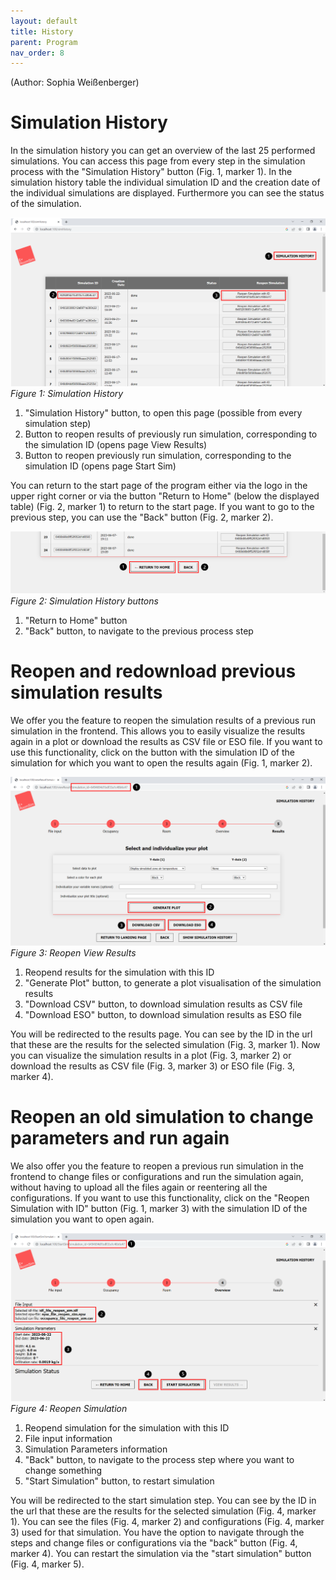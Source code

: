 ```yaml
---
layout: default
title: History
parent: Program
nav_order: 8
---
```

(Author: Sophia Weißenberger) 
# Simulation History

In the simulation history you can get an overview of the last 25 performed simulations. You can access this page from every step in the simulation process with the "Simulation History" button (Fig. 1, marker 1). In the simulation history table the individual simulation ID and the creation date of the individual simulations are displayed. Furthermore you can see the status of the simulation.

![Figg. 1](images/SimHist1Marker.PNG)
*Figure 1: Simulation History*

1. "Simulation History" button, to open this page (possible from every simulation step)
2. Button to reopen results of previously run simulation, corresponding to the simulation ID (opens page View Results)
3. Button to reopen previously run simulation, corresponding to the simulation ID (opens page Start Sim)

You can return to the start page of the program either via the logo in the upper right corner or via the button "Return to Home" (below the displayed table) (Fig. 2, marker 1) to return to the start page. If you want to go to the previous step, you can use the "Back" button (Fig. 2, marker 2).

![Figg. 2](images/SimHist2Marker.PNG)
*Figure 2: Simulation History buttons*

1. "Return to Home" button
2. "Back" button, to navigate to the previous process step
   
# Reopen and redownload previous simulation results

We offer you the feature to reopen the simulation results of a previous run simulation in the frontend. This allows you to easily visualize the results again in a plot or download the results as CSV file or ESO file. If you want to use this functionality, click on the button with the simulation ID of the simulation for which you want to open the results again (Fig. 1, marker 2).

![Figg. 3](images/SimHist3Marker.PNG)
*Figure 3: Reopen View Results*

1. Reopend results for the simulation with this ID
2. "Generate Plot" button, to generate a plot visualisation of the simulation results
3. "Download CSV" button, to download simulation results as CSV file 
4. "Download ESO" button, to download simulation results as ESO file 

You will be redirected to the results page. You can see by the ID in the url that these are the results for the selected simulation (Fig. 3, marker 1). Now you can visualize the simulation results in a plot (Fig. 3, marker 2) or download the results as CSV file (Fig. 3, marker 3) or ESO file (Fig. 3, marker 4). 

# Reopen an old simulation to change parameters and run again

We also offer you the feature to reopen a previous run simulation in the frontend to change files or configurations and run the simulation again, without having to upload all the files again or reentering all the configurations. If you want to use this functionality, click on the "Reopen Simulation with ID" button (Fig. 1, marker 3) with the simulation ID of the simulation you want to open again.

![Figg. 4](images/SimHist4Marker.PNG)
*Figure 4: Reopen Simulation*

1. Reopend simulation for the simulation with this ID
2. File input information
3. Simulation Parameters information
4. "Back" button, to navigate to the process step where you want to change something
5. "Start Simulation" button, to restart simulation

You will be redirected to the start simulation step. You can see by the ID in the url that these are the results for the selected simulation (Fig. 4, marker 1). You can see the files (Fig. 4, marker 2) and configurations (Fig. 4, marker 3) used for that simulation. You have the option to navigate through the steps and change files or configurations via the "back" button (Fig. 4, marker 4). You can restart the simulation via the "start simulation" button (Fig. 4, marker 5).
